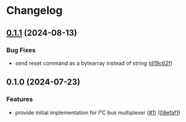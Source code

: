 # Changelog

## [0.1.1](https://github.com/feeph/libi2cmux-python/compare/v0.1.0...v0.1.1) (2024-08-13)


### Bug Fixes

* send reset command as a bytearray instead of string ([d19c62f](https://github.com/feeph/libi2cmux-python/commit/d19c62f6a900a73e937c16c85c58098167941902))

## 0.1.0 (2024-07-23)


### Features

* provide initial implementation for I²C bus multiplexer ([#1](https://github.com/feeph/libi2cmux-python/issues/1)) ([08efaf1](https://github.com/feeph/libi2cmux-python/commit/08efaf13bf96442699084b0219782339d9f9e254))
